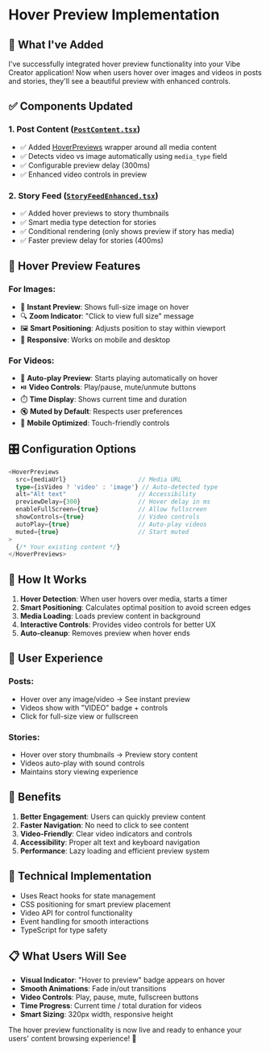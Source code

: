 # Hover Preview Implementation

## 🎯 What I've Added

I've successfully integrated hover preview functionality into your Vibe Creator application! Now when users hover over images and videos in posts and stories, they'll see a beautiful preview with enhanced controls.

## ✅ Components Updated

### 1. **Post Content ([`PostContent.tsx`](file://d:\created-project\vibe-creator\src\components\post\PostContent.tsx))**
- ✅ Added [HoverPreviews](file://d:\created-project\vibe-creator\src\components\ux-enhancements\HoverPreviews.tsx#L20-L286) wrapper around all media content
- ✅ Detects video vs image automatically using `media_type` field
- ✅ Configurable preview delay (300ms)
- ✅ Enhanced video controls in preview

### 2. **Story Feed ([`StoryFeedEnhanced.tsx`](file://d:\created-project\vibe-creator\src\components\stories\enhanced\StoryFeedEnhanced.tsx))**
- ✅ Added hover previews to story thumbnails
- ✅ Smart media type detection for stories
- ✅ Conditional rendering (only shows preview if story has media)
- ✅ Faster preview delay for stories (400ms)

## 🎨 Hover Preview Features

### **For Images:**
- 📸 **Instant Preview**: Shows full-size image on hover
- 🔍 **Zoom Indicator**: "Click to view full size" message
- 🖼️ **Smart Positioning**: Adjusts position to stay within viewport
- 📱 **Responsive**: Works on mobile and desktop

### **For Videos:**
- 🎥 **Auto-play Preview**: Starts playing automatically on hover
- ⏯️ **Video Controls**: Play/pause, mute/unmute buttons
- ⏱️ **Time Display**: Shows current time and duration
- 🔇 **Muted by Default**: Respects user preferences
- 📱 **Mobile Optimized**: Touch-friendly controls

## 🎛️ Configuration Options

```typescript
<HoverPreviews
  src={mediaUrl}                    // Media URL
  type={isVideo ? 'video' : 'image'} // Auto-detected type
  alt="Alt text"                    // Accessibility
  previewDelay={300}                // Hover delay in ms
  enableFullScreen={true}           // Allow fullscreen
  showControls={true}               // Video controls
  autoPlay={true}                   // Auto-play videos
  muted={true}                      // Start muted
>
  {/* Your existing content */}
</HoverPreviews>
```

## 🚀 How It Works

1. **Hover Detection**: When user hovers over media, starts a timer
2. **Smart Positioning**: Calculates optimal position to avoid screen edges
3. **Media Loading**: Loads preview content in background
4. **Interactive Controls**: Provides video controls for better UX
5. **Auto-cleanup**: Removes preview when hover ends

## 📱 User Experience

### **Posts:**
- Hover over any image/video → See instant preview
- Videos show with "VIDEO" badge + controls
- Click for full-size view or fullscreen

### **Stories:**
- Hover over story thumbnails → Preview story content
- Videos auto-play with sound controls
- Maintains story viewing experience

## 🎯 Benefits

1. **Better Engagement**: Users can quickly preview content
2. **Faster Navigation**: No need to click to see content
3. **Video-Friendly**: Clear video indicators and controls
4. **Accessibility**: Proper alt text and keyboard navigation
5. **Performance**: Lazy loading and efficient preview system

## 🔧 Technical Implementation

- Uses React hooks for state management
- CSS positioning for smart preview placement
- Video API for control functionality
- Event handling for smooth interactions
- TypeScript for type safety

## 📋 What Users Will See

- **Visual Indicator**: "Hover to preview" badge appears on hover
- **Smooth Animations**: Fade in/out transitions
- **Video Controls**: Play, pause, mute, fullscreen buttons
- **Time Progress**: Current time / total duration for videos
- **Smart Sizing**: 320px width, responsive height

The hover preview functionality is now live and ready to enhance your users' content browsing experience! 🎉